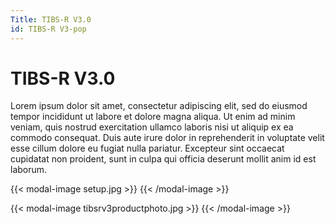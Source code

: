 ```yaml
---
Title: TIBS-R V3.0
id: TIBS-R V3-pop
---
```

# TIBS-R V3.0

Lorem ipsum dolor sit amet, consectetur adipiscing elit, sed do eiusmod tempor incididunt ut labore et dolore magna aliqua. Ut enim ad minim veniam, quis nostrud exercitation ullamco laboris nisi ut aliquip ex ea commodo consequat. Duis aute irure dolor in reprehenderit in voluptate velit esse cillum dolore eu fugiat nulla pariatur. Excepteur sint occaecat cupidatat non proident, sunt in culpa qui officia deserunt mollit anim id est laborum.

{{< modal-image setup.jpg >}}
{{< /modal-image >}}

{{< modal-image tibsrv3productphoto.jpg >}}
{{< /modal-image >}}
